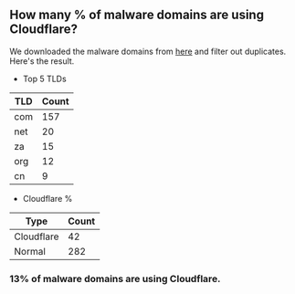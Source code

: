 ## How many % of malware domains are using Cloudflare?


We downloaded the malware domains from [here](https://urlhaus.abuse.ch) and filter out duplicates.
Here's the result.


[//]: # (start replacement)


- Top 5 TLDs

| TLD | Count |
| --- | --- |
| com | 157 |
| net | 20 |
| za | 15 |
| org | 12 |
| cn | 9 |


- Cloudflare %

| Type | Count |
| --- | --- |
| Cloudflare | 42 |
| Normal | 282 |


### 13% of malware domains are using Cloudflare.